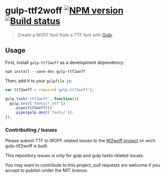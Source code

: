 # gulp-ttf2woff [![NPM version](https://badge.fury.io/js/gulp-ttf2woff.png)](https://npmjs.org/package/gulp-ttf2woff) [![Build status](https://secure.travis-ci.org/nfroidure/gulp-ttf2woff.png)](https://travis-ci.org/nfroidure/gulp-ttf2woff)
> Create a WOFF font from a TTF font with [Gulp](http://gulpjs.com/).

## Usage

First, install `gulp-ttf2woff` as a development dependency:

```shell
npm install --save-dev gulp-ttf2woff
```

Then, add it to your `gulpfile.js`:

```javascript
var ttf2woff = require('gulp-ttf2woff');

gulp.task('ttf2woff', function(){
  gulp.src(['fonts/*.ttf'])
    .pipe(ttf2woff())
    .pipe(gulp.dest('fonts/'));
});
```

### Contributing / Issues

Please submit TTF to WOFF related issues to the
 [ttf2woff project](https://github.com/fontello/ttf2woff)
 on wich gulp-ttf2woff is built.

This repository issues is only for gulp and gulp tasks related issues.

You may want to contribute to this project, pull requests are welcome if you
 accept to publish under the MIT licence.
